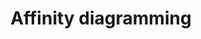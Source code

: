 ---
layout: card
title: Affinity diagramming
category: Decide
what: A way of finding themes in collections of ideas, quotes, or observations.
why: To draw out insights from qualitative data quickly and collaboratively.
timeRequired: 1 hour
how:
  <ol>
    <li>Record ideas, quotes, or observations from <a href="/stakeholder-and-user-interviews">interviews</a>, <a href="/contextual-inquiry">contextual inquiry</a>, or other sources of research on sticky notes.</li>
    <li>Place the sticky notes on a white board (in no particular arrangement). Move the sticky notes into related groups.</li>
    <li>Use larger notes (or white board markers, if you're using a white board), to write titles or catch phrases for each group.</li>  
  </ol>
nonPrintableContent:
  <h1>Additional resources</h1>
  <ul>
    <li><a href="http://www.usabilitybok.org/affinity-diagram">An explanation of what affinity diagramming is and how to do it.</a> The Usability Body of Knowledge, a product of the User Experience Professionals&rsquo; Association.</li>
    <li><a href="http://infodesign.com.au/usabilityresources/affinitydiagramming/">An explanation of affinity diagramming.</a> Information and Design.</li>
  </ul>
governmentConsiderations:
  <p>No PRA implications. This method may use data gathered from members of the public, but does not require their involvement.</p>
---